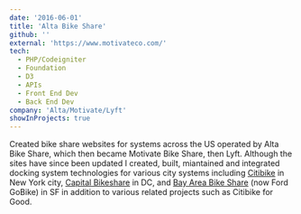 ```yaml
---
date: '2016-06-01'
title: 'Alta Bike Share'
github: ''
external: 'https://www.motivateco.com/'
tech:
  - PHP/Codeigniter
  - Foundation
  - D3
  - APIs
  - Front End Dev
  - Back End Dev
company: 'Alta/Motivate/Lyft'
showInProjects: true
---
```


Created bike share websites for systems across the US operated by Alta Bike Share, which then became Motivate Bike Share, then Lyft. Although the sites have since been updated I created, built, miantained and integrated docking system technologies for various city systems including [Citibike](https://www.citibikenyc.com/) in New York city, [Capital Bikeshare](https://www.capitalbikeshare.com/) in DC, and [Bay Area Bike Share](https://www.lyft.com/bikes/bay-wheels) (now Ford GoBike) in SF in addition to various related projects such as Citibike for Good.
